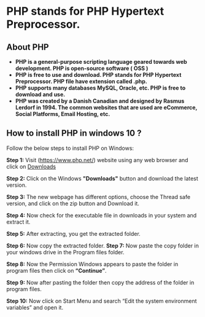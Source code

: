 # PHP stands for PHP Hypertext Preprocessor. 

## About PHP 

- **PHP is a general-purpose scripting language geared towards web development. PHP is open-source software ( OSS )**
- **PHP is free to use and download. PHP stands for PHP Hypertext Preprocessor. PHP file have extension called .php.**
- **PHP supports many databases MySQL, Oracle, etc. PHP is free to download and use.**
- **PHP was created by a Danish Canadian and designed by Rasmus Lerdorf in 1994. The common websites that are used are eCommerce, Social Platforms, Email Hosting, etc.**

## How to install PHP in windows 10 ?

Follow the below steps to install PHP on Windows:

**Step 1:** Visit (https://www.php.net/) website using any web browser and click on [Downloads](https://www.php.net/downloads)

**Step 2:** Click on the Windows **"Downloads"** button and download the latest version.

**Step 3:** The new webpage has different options, choose the Thread safe version, and click on the zip button and Download it.

**Step 4:** Now check for the executable file in downloads in your system and extract it.

**Step 5:** After extracting, you get the extracted folder.

**Step 6:** Now copy the extracted folder.
**Step 7:** Now paste the copy folder in your windows drive in the Program files folder.

**Step 8:** Now the Permission Windows appears to paste the folder in program files then click on **“Continue”**.

**Step 9:** Now after pasting the folder then copy the address of the folder in program files.

**Step 10:** Now click on Start Menu and search “Edit the system environment variables” and open it.
